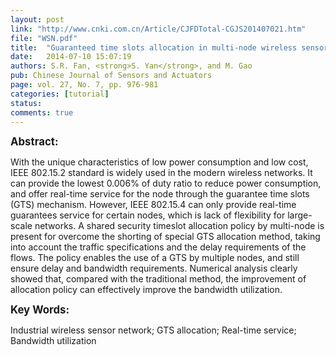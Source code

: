 ```yaml
---
layout: post
link: "http://www.cnki.com.cn/Article/CJFDTotal-CGJS201407021.htm"
file: "WSN.pdf"
title:  "Guaranteed time slots allocation in multi-node wireless sensor networks"
date:   2014-07-10 15:07:19
authors: S.R. Fan, <strong>S. Yan</strong>, and M. Gao
pub: Chinese Journal of Sensors and Actuators
page: vol. 27, No. 7, pp. 976-981
categories: [tutorial]
status:
comments: true
---
```

<big><strong>Abstract:</strong></big><br>
<p>With the unique characteristics of low power consumption and low cost, IEEE 802.15.2 standard is widely used in the modern wireless networks. 
It can provide the lowest 0.006% of duty ratio to reduce power consumption, and offer real-time service for the node through the guarantee time 
slots (GTS) mechanism. However, IEEE 802.15.4 can only provide real-time guarantees service for certain nodes, which is lack of flexibility for 
large-scale networks. A shared security timeslot allocation policy by multi-node is present for overcome the shorting of special GTS allocation 
method, taking into account the traffic specifications and the delay requirements of the flows. The policy enables the use of a GTS by multiple 
nodes, and still ensure delay and bandwidth requirements. Numerical analysis clearly showed that, compared with the traditional method, the improvement 
of allocation policy can effectively improve the bandwidth utilization.</p>

<big><strong>Key Words:</strong></big><br>
<p>Industrial wireless sensor network; GTS allocation; Real-time service; Bandwidth utilization</p>
